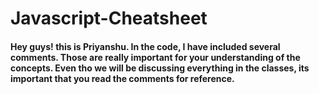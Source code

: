 # Javascript-Cheatsheet

#### Hey guys! this is Priyanshu. In the code, I have included several comments. Those are really important for your understanding of the concepts. Even tho we will be discussing everything in the classes, its important that you read the comments for reference.
